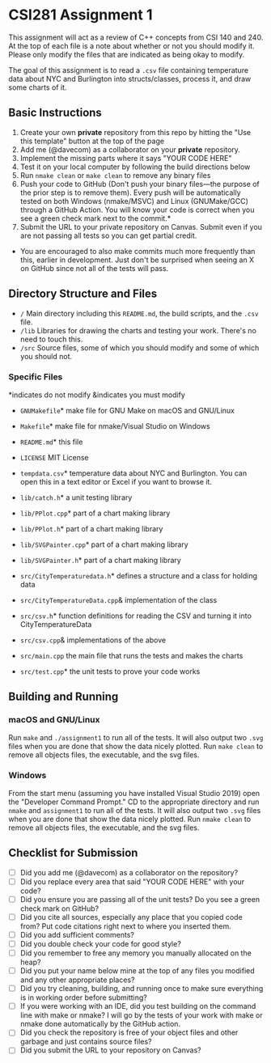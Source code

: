 # CSI281 Assignment 1

This assignment will act as a review of C++ concepts from CSI 140 and 240. At the top of each file is a note about whether or not you should modify it. Please only modify the files that are indicated as being okay to modify.

The goal of this assignment is to read a `.csv` file containing temperature data about NYC and Burlington into structs/classes, process it, and draw some charts of it.

## Basic Instructions

1. Create your own **private** repository from this repo by hitting the "Use this template" button at the top of the page
2. Add me (@davecom) as a collaborator on your **private** repository.
3. Implement the missing parts where it says "YOUR CODE HERE"
4. Test it on your local computer by following the build directions below
5. Run `nmake clean` or `make clean` to remove any binary files
6. Push your code to GitHub (Don't push your binary files—the purpose of the prior step is to remove them). Every push will be automatically tested on both Windows (nmake/MSVC) and Linux (GNUMake/GCC) through a GitHub Action. You will know your code is correct when you see a green check mark next to the commit.*
7. Submit the URL to your private repository on Canvas. Submit even if you are not passing all tests so you can get partial credit.

* You are encouraged to also make commits much more frequently than this, earlier in development. Just don't be surprised when seeing an X on GitHub since not all of the tests will pass.

## Directory Structure and Files

- `/` Main directory including this `README.md`, the build scripts, and the `.csv` file.
- `/lib` Libraries for drawing the charts and testing your work. There's no need to touch this.
- `/src` Source files, some of which you should modify and some of which you should not.

### Specific Files

*indicates do not modify
&indicates you must modify

- `GNUMakefile`* make file for GNU Make on macOS and GNU/Linux
- `Makefile`* make file for nmake/Visual Studio on Windows
- `README.md`* this file
- `LICENSE` MIT License
- `tempdata.csv`* temperature data about NYC and Burlington. You can open this in a text editor or Excel if you want to browse it.

- `lib/catch.h`* a unit testing library
- `lib/PPlot.cpp`* part of a chart making library
- `lib/PPlot.h`* part of a chart making library
- `lib/SVGPainter.cpp`* part of a chart making library
- `lib/SVGPainter.h`* part of a chart making library

- `src/CityTemperaturedata.h`* defines a structure and a class for holding data
- `src/CityTemperatureData.cpp`& implementation of the class
- `src/csv.h`* function definitions for reading the CSV and turning it into CityTemperatureData
- `src/csv.cpp`& implementations of the above
- `src/main.cpp` the main file that runs the tests and makes the charts
- `src/test.cpp`* the unit tests to prove your code works

## Building and Running

### macOS and GNU/Linux

Run `make` and `./assignment1` to run all of the tests. It will also output two `.svg` files when you are done that show the data nicely plotted. Run `make clean` to remove all objects files, the executable, and the svg files.

### Windows

From the start menu (assuming you have installed Visual Studio 2019) open the "Developer Command Prompt." CD to the appropriate directory and run `nmake` and `assignment1` to run all of the tests. It will also output two `.svg` files when you are done that show the data nicely plotted. Run `nmake clean` to remove all objects files, the executable, and the svg files.

## Checklist for Submission

- [ ] Did you add me (@davecom) as a collaborator on the repository?
- [ ] Did you replace every area that said "YOUR CODE HERE" with your code?
- [ ] Did you ensure you are passing all of the unit tests? Do you see a green check mark on GitHub?
- [ ] Did you cite all sources, especially any place that you copied code from? Put code citations right next to where you inserted them.
- [ ] Did you add sufficient comments?
- [ ] Did you double check your code for good style?
- [ ] Did you remember to free any memory you manually allocated on the heap?
- [ ] Did you put your name below mine at the top of any files you modified and any other appropriate places?
- [ ] Did you try cleaning, building, and running once to make sure everything is in working order before submitting?
- [ ] If you were working with an IDE, did you test building on the command line with make or nmake? I will go by the tests of your work with make or nmake done automatically by the GitHub action.
- [ ] Did you check the repository is free of your object files and other garbage and just contains source files?
- [ ] Did you submit the URL to your repository on Canvas?
